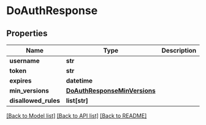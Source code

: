 # DoAuthResponse

## Properties
Name | Type | Description | Notes
------------ | ------------- | ------------- | -------------
**username** | **str** |  | 
**token** | **str** |  | 
**expires** | **datetime** |  | 
**min_versions** | [**DoAuthResponseMinVersions**](DoAuthResponseMinVersions.md) |  | 
**disallowed_rules** | **list[str]** |  | 

[[Back to Model list]](../README.md#documentation-for-models) [[Back to API list]](../README.md#documentation-for-api-endpoints) [[Back to README]](../README.md)


